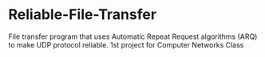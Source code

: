 # Reliable-File-Transfer
File transfer program that uses Automatic Repeat Request algorithms (ARQ) to make UDP protocol reliable. 1st project for Computer Networks Class
